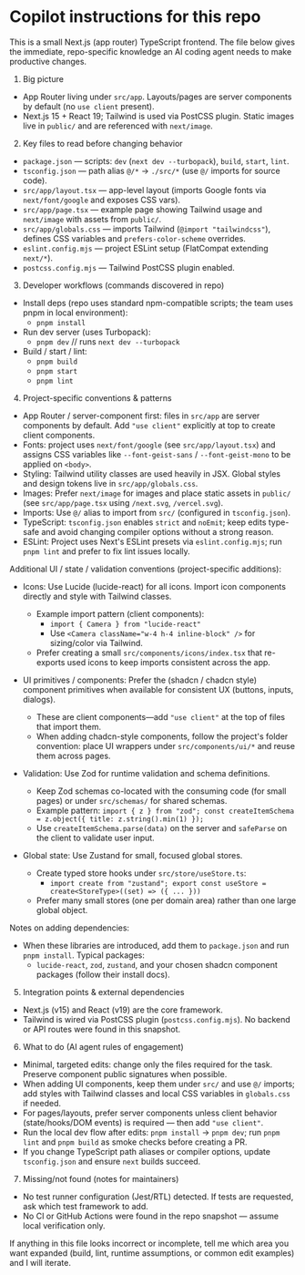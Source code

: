 # Copilot instructions for this repo

This is a small Next.js (app router) TypeScript frontend. The file below gives the immediate, repo-specific knowledge an AI coding agent needs to make productive changes.

1. Big picture

- App Router living under `src/app`. Layouts/pages are server components by default (no `use client` present).
- Next.js 15 + React 19; Tailwind is used via PostCSS plugin. Static images live in `public/` and are referenced with `next/image`.

2. Key files to read before changing behavior

- `package.json` — scripts: `dev` (`next dev --turbopack`), `build`, `start`, `lint`.
- `tsconfig.json` — path alias `@/*` -> `./src/*` (use `@/` imports for source code).
- `src/app/layout.tsx` — app-level layout (imports Google fonts via `next/font/google` and exposes CSS vars).
- `src/app/page.tsx` — example page showing Tailwind usage and `next/image` with assets from `public/`.
- `src/app/globals.css` — imports Tailwind (`@import "tailwindcss"`), defines CSS variables and `prefers-color-scheme` overrides.
- `eslint.config.mjs` — project ESLint setup (FlatCompat extending `next/*`).
- `postcss.config.mjs` — Tailwind PostCSS plugin enabled.

3. Developer workflows (commands discovered in repo)

- Install deps (repo uses standard npm-compatible scripts; the team uses pnpm in local environment):
  - `pnpm install`
- Run dev server (uses Turbopack):
  - `pnpm dev` // runs `next dev --turbopack`
- Build / start / lint:
  - `pnpm build`
  - `pnpm start`
  - `pnpm lint`

4. Project-specific conventions & patterns

- App Router / server-component first: files in `src/app` are server components by default. Add `"use client"` explicitly at top to create client components.
- Fonts: project uses `next/font/google` (see `src/app/layout.tsx`) and assigns CSS variables like `--font-geist-sans` / `--font-geist-mono` to be applied on `<body>`.
- Styling: Tailwind utility classes are used heavily in JSX. Global styles and design tokens live in `src/app/globals.css`.
- Images: Prefer `next/image` for images and place static assets in `public/` (see `src/app/page.tsx` using `/next.svg`, `/vercel.svg`).
- Imports: Use `@/` alias to import from `src/` (configured in `tsconfig.json`).
- TypeScript: `tsconfig.json` enables `strict` and `noEmit`; keep edits type-safe and avoid changing compiler options without a strong reason.
- ESLint: Project uses Next's ESLint presets via `eslint.config.mjs`; run `pnpm lint` and prefer to fix lint issues locally.

Additional UI / state / validation conventions (project-specific additions):

- Icons: Use Lucide (lucide-react) for all icons. Import icon components directly and style with Tailwind classes.

  - Example import pattern (client components):
    - `import { Camera } from "lucide-react"`
    - Use `<Camera className="w-4 h-4 inline-block" />` for sizing/color via Tailwind.
  - Prefer creating a small `src/components/icons/index.tsx` that re-exports used icons to keep imports consistent across the app.

- UI primitives / components: Prefer the (shadcn / chadcn style) component primitives when available for consistent UX (buttons, inputs, dialogs).

  - These are client components—add `"use client"` at the top of files that import them.
  - When adding chadcn-style components, follow the project's folder convention: place UI wrappers under `src/components/ui/*` and reuse them across pages.

- Validation: Use Zod for runtime validation and schema definitions.

  - Keep Zod schemas co-located with the consuming code (for small pages) or under `src/schemas/` for shared schemas.
  - Example pattern: `import { z } from "zod"; const createItemSchema = z.object({ title: z.string().min(1) });`
  - Use `createItemSchema.parse(data)` on the server and `safeParse` on the client to validate user input.

- Global state: Use Zustand for small, focused global stores.
  - Create typed store hooks under `src/store/useStore.ts`:
    - `import create from "zustand"; export const useStore = create<StoreType>((set) => ({ ... }))`
  - Prefer many small stores (one per domain area) rather than one large global object.

Notes on adding dependencies:

- When these libraries are introduced, add them to `package.json` and run `pnpm install`. Typical packages:
  - `lucide-react`, `zod`, `zustand`, and your chosen shadcn component packages (follow their install docs).

5. Integration points & external dependencies

- Next.js (v15) and React (v19) are the core framework.
- Tailwind is wired via PostCSS plugin (`postcss.config.mjs`). No backend or API routes were found in this snapshot.

6. What to do (AI agent rules of engagement)

- Minimal, targeted edits: change only the files required for the task. Preserve component public signatures when possible.
- When adding UI components, keep them under `src/` and use `@/` imports; add styles with Tailwind classes and local CSS variables in `globals.css` if needed.
- For pages/layouts, prefer server components unless client behavior (state/hooks/DOM events) is required — then add `"use client"`.
- Run the local dev flow after edits: `pnpm install` -> `pnpm dev`; run `pnpm lint` and `pnpm build` as smoke checks before creating a PR.
- If you change TypeScript path aliases or compiler options, update `tsconfig.json` and ensure `next` builds succeed.

7. Missing/not found (notes for maintainers)

- No test runner configuration (Jest/RTL) detected. If tests are requested, ask which test framework to add.
- No CI or GitHub Actions were found in the repo snapshot — assume local verification only.

If anything in this file looks incorrect or incomplete, tell me which area you want expanded (build, lint, runtime assumptions, or common edit examples) and I will iterate.
